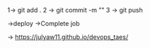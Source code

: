 1-> git add .
2 -> git commit -m ""
3 -> git push 

->deploy
->Complete job

-> https://julyaw11.github.io/devops_taes/ 
